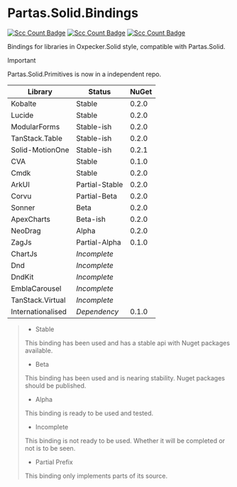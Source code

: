 # Partas.Solid.Bindings

[//]: # (<div align="center">)

[![Scc Count Badge](https://sloc.xyz/github/shayanhabibi/Partas.Solid.Bindings/?category=code&badge-bg-color=9100FF)](https://github.com/shayanhabibi/Partas.Solid/)
[![Scc Count Badge](https://sloc.xyz/github/shayanhabibi/Partas.Solid.Bindings/?category=comments&badge-bg-color=5E00B5)](https://github.com/shayanhabibi/Partas.Solid/)
[![Scc Count Badge](https://sloc.xyz/github/shayanhabibi/Partas.Solid.Bindings/?category=cocomo&badge-bg-color=3B0086)](https://github.com/shayanhabibi/Partas.Solid/)

[//]: # (</div>)

Bindings for libraries in Oxpecker.Solid style, compatible with Partas.Solid.

> [!IMPORTANT]
> Partas.Solid.Primitives is now in a independent repo.

| **Library**       | **Status**     | **NuGet** |
|-------------------|----------------|-----------|
| Kobalte           | Stable         | 0.2.0     |
| Lucide            | Stable         | 0.2.0     |
| ModularForms      | Stable-ish     | 0.2.0     |
| TanStack.Table    | Stable-ish     | 0.2.0     |
| Solid-MotionOne   | Stable-ish     | 0.2.1     |
| CVA               | Stable         | 0.1.0     |
| Cmdk              | Stable         | 0.2.0     |
| ArkUI             | Partial-Stable | 0.2.0     |
| Corvu             | Partial-Beta   | 0.2.0     |
| Sonner            | Beta           | 0.2.0     |
| ApexCharts        | Beta-ish       | 0.2.0     |
| NeoDrag           | Alpha          | 0.2.0     |
| ZagJs             | Partial-Alpha  | 0.1.0     |
| ChartJs           | _Incomplete_   |           |
| Dnd               | _Incomplete_   |           |
| DndKit            | _Incomplete_   |           |
| EmblaCarousel     | _Incomplete_   |           |
| TanStack.Virtual  | _Incomplete_   |           |
| Internationalised | _Dependency_   | 0.1.0     |

> - Stable
> 
> This binding has been used and has a stable api with Nuget packages available.
> 
> - Beta
> 
> This binding has been used and is nearing stability. Nuget packages should be published.
> 
> - Alpha
>
> This binding is ready to be used and tested.
> 
> - Incomplete
> 
> This binding is not ready to be used. Whether it will be completed or not is to be seen.
> 
> - Partial Prefix
> 
> This binding only implements parts of its source.
